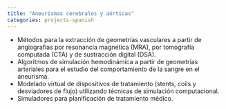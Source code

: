 ```yaml
---
title: "Aneurismas cerebrales y aórticas"
categories: projects-spanish
---
```


* Métodos para la extracción de geometrías vasculares a partir de angiografías por resonancia magnética (MRA), por tomografía computada (CTA) y de sustracción digital (DSA).
* Algoritmos de simulación hemodinámica a partir de geometrías arteriales para el estudio del comportamiento de la sangre en el aneurisma.
* Modelado virtual de dispositivos de tratamiento (stents, coils y desviadores de flujo) utilizando técnicas de simulación computacional.
* Simuladores para planificación de tratamiento médico.